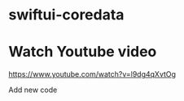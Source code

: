 # swiftui-coredata

# Watch Youtube video
https://www.youtube.com/watch?v=l9dg4qXvtOg


Add new code
